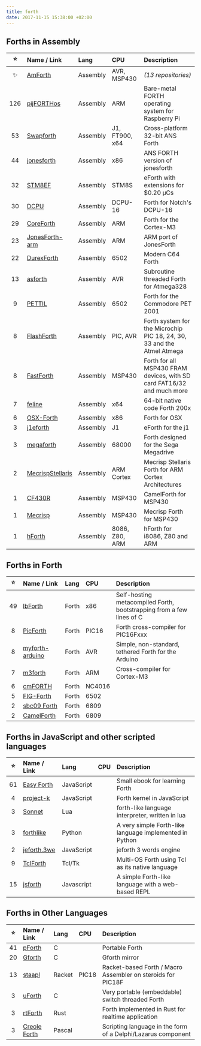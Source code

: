 ```yaml
---
title: forth
date: 2017-11-15 15:38:00 +02:00
---
```




## Forths in Assembly

|:star:| Name / Link | Lang | CPU | Description |
|:------:|:------------|:-----|:----|:------------|
|:sparkles:|[AmForth](https://github.com/search?q=amforth&type=Repositories&s=updated)|Assembly|AVR, MSP430|_(13 repositories)_|
|126|[pijFORTHos](https://github.com/organix/pijFORTHos)|Assembly|ARM|Bare-metal FORTH operating system for Raspberry Pi|
|53|[Swapforth](https://github.com/jamesbowman/swapforth)|Assembly|J1, FT900, x64|Cross-platform 32-bit ANS Forth|
|44|[jonesforth](https://github.com/chengchangwu/jonesforth)|Assembly|x86|ANS FORTH version of jonesforth|
|32|[STM8EF](https://github.com/TG9541/stm8ef)|Assembly|STM8S|eForth with extensions for $0.20 µCs|
|30|[DCPU](https://github.com/hellige/dcpu)|Assembly|DCPU-16|Forth for Notch's DCPU-16|
|29|[CoreForth](https://github.com/ekoeppen/CoreForth)|Assembly|ARM|Forth for the Cortex-M3|
|23|[JonesForth-arm](https://github.com/M2IHP13-admin/JonesForth-arm)|Assembly|ARM|ARM port of JonesForth|
|22|[DurexForth](https://github.com/jkotlinski/durexforth)|Assembly|6502|Modern C64 Forth|
|13|[asforth](https://github.com/nfz/asforth)|Assembly|AVR|Subroutine threaded Forth for Atmega328|
|9|[PETTIL](https://github.com/chitselb/pettil)|Assembly|6502|Forth for the Commodore PET 2001|
|8|[FlashForth](https://github.com/oh2aun/flashforth)|Assembly|PIC, AVR|Forth system for the Microchip PIC 18, 24, 30, 33 and the Atmel Atmega |
|8|[FastForth](https://github.com/jean-michel/FAST-FORTH)|Assembly|MSP430|Forth for all MSP430 FRAM devices, with SD card FAT16/32 and much more|
|7|[feline](https://github.com/gnooth/feline)|Assembly|x64|64-bit native code Forth 200x|
|6|[OSX-Forth](https://github.com/vygr/OSX-Forth)|Assembly|x86|Forth for OSX|
|3|[j1eforth](https://github.com/samawati/j1eforth)|Assembly|J1|eForth for the j1|
|3|[megaforth](https://github.com/ehaliewicz/megaforth)|Assembly|68000|Forth designed for the Sega Megadrive|
|2|[MecrispStellaris](https://github.com/jjonethal/mecrisp-stellaris)|Assembly|ARM Cortex|Mecrisp Stellaris Forth for ARM Cortex Architectures|
|1|[CF430R](https://github.com/mikalus/CF430FR)|Assembly|MSP430|CamelForth for MSP430|
|1|[Mecrisp](http://mecrisp.sourceforge.net)|Assembly|MSP430|Mecrisp Forth for MSP430|
|1|[hForth](https://github.com/nealcrook/hForth)|Assembly|8086, Z80, ARM|hForth for i8086, Z80 and ARM|


## Forths in Forth

| :star: | Name / Link | Lang | CPU | Description |
|:------:|:------------|:-----|:----|:------------|
|49|[lbForth](https://github.com/larsbrinkhoff/lbForth)|Forth|x86|Self-hosting metacompiled Forth, bootstrapping from a few lines of C|
|8|[PicForth](https://github.com/samueltardieu/picforth)|Forth|PIC16|Forth cross-compiler for PIC16Fxxx|
|8|[myforth-arduino](https://github.com/CharleyShattuck/myforth-arduino)|Forth|AVR|Simple, non-standard, tethered Forth for the Arduino|
|7|[m3forth](https://github.com/oco2000/m3forth)|Forth|ARM|Cross-compiler for Cortex-M3|
|6|[cmFORTH](https://github.com/ForthHub/cmFORTH)|Forth|NC4016||
|5|[FIG-Forth](https://github.com/ForthHub/FIG-Forth)|Forth|6502||
|2|[sbc09 Forth](https://github.com/6809/sbc09)|Forth|6809||
|2|[CamelForth](https://github.com/nealcrook/multicomp6809/tree/master/camelforth)|Forth|6809||

## Forths in JavaScript and other scripted languages

| :star: | Name / Link | Lang | CPU | Description |
|:------:|:------------|:-----|:----|:------------|
|61|[Easy Forth](https://github.com/skilldrick/easyforth)|JavaScript||Small ebook for learning Forth|
|4|[project-k](https://github.com/hcchengithub/project-k)|JavaScript||Forth kernel in JavaScript|
|3|[Sonnet](https://github.com/doy/sonnet)|Lua||forth-like language interpreter, written in lua|
|3|[forthlike](https://github.com/Omnifarious/forthlike)|Python||A very simple Forth-like language implemented in Python|
|2|[jeforth.3we](https://github.com/hcchengithub/jeforth.3we)|JavaScript||jeforth 3 words engine|
|9|[TclForth](https://github.com/wolfwejgaard/tclforth)|Tcl/Tk||Multi-OS Forth using Tcl as its native language|
|15|[jsforth](https://github.com/eatonphil/jsforth)|Javascript||A simple Forth-like language with a web-based REPL|

## Forths in Other Languages

| :star: | Name / Link | Lang | CPU | Description |
|:------:|:------------|:-----|:----|:------------|
|41|[pForth](https://github.com/philburk/pforth)|C||Portable Forth|
|20|[Gforth](https://github.com/forthy42/gforth)|C||Gforth mirror|
|13|[staapl](https://github.com/zwizwa/staapl)|Racket|PIC18|Racket-based Forth / Macro Assembler on steroids for PIC18F|
|3|[uForth](https://github.com/tcoram/uforth)|C||Very portable (embeddable) switch threaded Forth|
|3|[rtForth](https://github.com/chengchangwu/rtforth)|Rust||Forth implemented in Rust for realtime application|
|3|[Creole Forth](https://github.com/tiluser/Creole-Forth)|Pascal||Scripting language in the form of a Delphi/Lazarus component|
